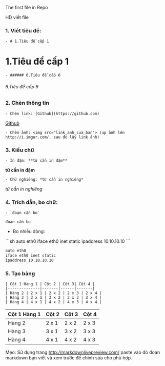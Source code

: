 The first file in Repo

HD viết file 

### 1. Viết tiêu đề:
```
- # 1.Tiêu đề cấp 1
```

# 1.Tiêu đề cấp 1

```
- ###### 6.Tiêu đề cấp 6
```
###### 6.Tiêu đề cấp 6

### 2. Chèn thông tin

```
- Chèn link: [Github](https://github.com)
```

[Github](https://github.com)

```
- Chèn ảnh: <img src="link_anh_cua_ban"> (up ảnh lên http://i.imgur.com/, sau đó lấy link ảnh)
```

### 3. Kiểu chữ

```
- In đậm: **từ cần in đậm**
```

**từ cần in đậm**

```
- Chữ nghiêng: *từ cần in nghiêng*
```

*từ cần in nghiêng*

### 4. Trích dẫn, bo chữ:

```
- `đoạn cần bo`
```

`đoạn cần bo`

- Bo nhiều dòng:

\```sh
auto eth0
iface eth0 inet static
ipaddress 10.10.10.10
\```

```sh
auto eth0
iface eth0 inet static
ipaddress 10.10.10.10
```

### 5. Tạo bảng

```
| Cột 1 Hàng 1 | Cột 2 | Cột 3| Cột 4 |
|--------------|-------|------|-------|
| Hàng 2 | 2 x 1 | 2 x 2 | 2 x 3 | 2 x 4 |
| Hàng 3 | 3 x 1 | 3 x 2 | 3 x 3 | 3 x 4 |
| Hàng 4 | 4 x 1 | 4 x 2 | 4 x 3 | 4 x 4 |
```

| Cột 1 Hàng 1 | Cột 2 | Cột 3| Cột 4 |
|--------------|-------|------|-------|
| Hàng 2 | 2 x 1 | 2 x 2 | 2 x 3 | 2 x 4 |
| Hàng 3 | 3 x 1 | 3 x 2 | 3 x 3 | 3 x 4 |
| Hàng 4 | 4 x 1 | 4 x 2 | 4 x 3 | 4 x 4 |

Mẹo: Sử dụng trang http://markdownlivepreview.com/ paste vào đó đoạn markdown bạn viết và xem trước để chỉnh sửa cho phù hợp.

